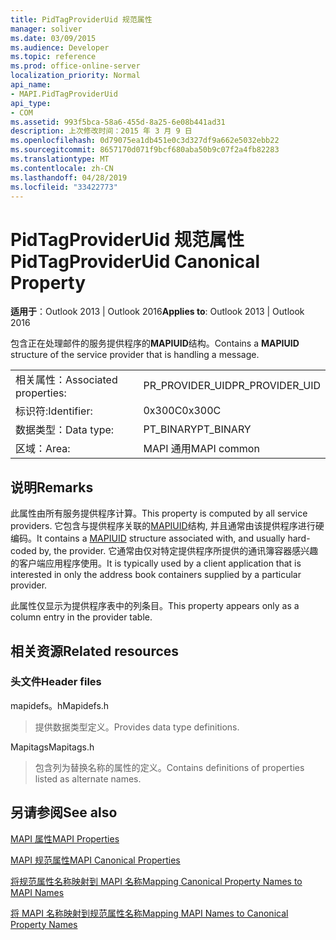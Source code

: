 ```yaml
---
title: PidTagProviderUid 规范属性
manager: soliver
ms.date: 03/09/2015
ms.audience: Developer
ms.topic: reference
ms.prod: office-online-server
localization_priority: Normal
api_name:
- MAPI.PidTagProviderUid
api_type:
- COM
ms.assetid: 993f5bca-58a6-455d-8a25-6e08b441ad31
description: 上次修改时间：2015 年 3 月 9 日
ms.openlocfilehash: 0d79075ea1db451e0c3d327df9a662e5032ebb22
ms.sourcegitcommit: 8657170d071f9bcf680aba50b9c07f2a4fb82283
ms.translationtype: MT
ms.contentlocale: zh-CN
ms.lasthandoff: 04/28/2019
ms.locfileid: "33422773"
---
```

# <a name="pidtagprovideruid-canonical-property"></a><span data-ttu-id="00f92-103">PidTagProviderUid 规范属性</span><span class="sxs-lookup"><span data-stu-id="00f92-103">PidTagProviderUid Canonical Property</span></span>

  
  
<span data-ttu-id="00f92-104">**适用于**：Outlook 2013 | Outlook 2016</span><span class="sxs-lookup"><span data-stu-id="00f92-104">**Applies to**: Outlook 2013 | Outlook 2016</span></span> 
  
<span data-ttu-id="00f92-105">包含正在处理邮件的服务提供程序的**MAPIUID**结构。</span><span class="sxs-lookup"><span data-stu-id="00f92-105">Contains a **MAPIUID** structure of the service provider that is handling a message.</span></span> 
  
|||
|:-----|:-----|
|<span data-ttu-id="00f92-106">相关属性：</span><span class="sxs-lookup"><span data-stu-id="00f92-106">Associated properties:</span></span>  <br/> |<span data-ttu-id="00f92-107">PR_PROVIDER_UID</span><span class="sxs-lookup"><span data-stu-id="00f92-107">PR_PROVIDER_UID</span></span>  <br/> |
|<span data-ttu-id="00f92-108">标识符:</span><span class="sxs-lookup"><span data-stu-id="00f92-108">Identifier:</span></span>  <br/> |<span data-ttu-id="00f92-109">0x300C</span><span class="sxs-lookup"><span data-stu-id="00f92-109">0x300C</span></span>  <br/> |
|<span data-ttu-id="00f92-110">数据类型：</span><span class="sxs-lookup"><span data-stu-id="00f92-110">Data type:</span></span>  <br/> |<span data-ttu-id="00f92-111">PT_BINARY</span><span class="sxs-lookup"><span data-stu-id="00f92-111">PT_BINARY</span></span>  <br/> |
|<span data-ttu-id="00f92-112">区域：</span><span class="sxs-lookup"><span data-stu-id="00f92-112">Area:</span></span>  <br/> |<span data-ttu-id="00f92-113">MAPI 通用</span><span class="sxs-lookup"><span data-stu-id="00f92-113">MAPI common</span></span>  <br/> |
   
## <a name="remarks"></a><span data-ttu-id="00f92-114">说明</span><span class="sxs-lookup"><span data-stu-id="00f92-114">Remarks</span></span>

<span data-ttu-id="00f92-115">此属性由所有服务提供程序计算。</span><span class="sxs-lookup"><span data-stu-id="00f92-115">This property is computed by all service providers.</span></span> <span data-ttu-id="00f92-116">它包含与提供程序关联的[MAPIUID](mapiuid.md)结构, 并且通常由该提供程序进行硬编码。</span><span class="sxs-lookup"><span data-stu-id="00f92-116">It contains a [MAPIUID](mapiuid.md) structure associated with, and usually hard-coded by, the provider.</span></span> <span data-ttu-id="00f92-117">它通常由仅对特定提供程序所提供的通讯簿容器感兴趣的客户端应用程序使用。</span><span class="sxs-lookup"><span data-stu-id="00f92-117">It is typically used by a client application that is interested in only the address book containers supplied by a particular provider.</span></span> 
  
<span data-ttu-id="00f92-118">此属性仅显示为提供程序表中的列条目。</span><span class="sxs-lookup"><span data-stu-id="00f92-118">This property appears only as a column entry in the provider table.</span></span>
  
## <a name="related-resources"></a><span data-ttu-id="00f92-119">相关资源</span><span class="sxs-lookup"><span data-stu-id="00f92-119">Related resources</span></span>

### <a name="header-files"></a><span data-ttu-id="00f92-120">头文件</span><span class="sxs-lookup"><span data-stu-id="00f92-120">Header files</span></span>

<span data-ttu-id="00f92-121">mapidefs。h</span><span class="sxs-lookup"><span data-stu-id="00f92-121">Mapidefs.h</span></span>
  
> <span data-ttu-id="00f92-122">提供数据类型定义。</span><span class="sxs-lookup"><span data-stu-id="00f92-122">Provides data type definitions.</span></span>
    
<span data-ttu-id="00f92-123">Mapitags</span><span class="sxs-lookup"><span data-stu-id="00f92-123">Mapitags.h</span></span>
  
> <span data-ttu-id="00f92-124">包含列为替换名称的属性的定义。</span><span class="sxs-lookup"><span data-stu-id="00f92-124">Contains definitions of properties listed as alternate names.</span></span>
    
## <a name="see-also"></a><span data-ttu-id="00f92-125">另请参阅</span><span class="sxs-lookup"><span data-stu-id="00f92-125">See also</span></span>



[<span data-ttu-id="00f92-126">MAPI 属性</span><span class="sxs-lookup"><span data-stu-id="00f92-126">MAPI Properties</span></span>](mapi-properties.md)
  
[<span data-ttu-id="00f92-127">MAPI 规范属性</span><span class="sxs-lookup"><span data-stu-id="00f92-127">MAPI Canonical Properties</span></span>](mapi-canonical-properties.md)
  
[<span data-ttu-id="00f92-128">将规范属性名称映射到 MAPI 名称</span><span class="sxs-lookup"><span data-stu-id="00f92-128">Mapping Canonical Property Names to MAPI Names</span></span>](mapping-canonical-property-names-to-mapi-names.md)
  
[<span data-ttu-id="00f92-129">将 MAPI 名称映射到规范属性名称</span><span class="sxs-lookup"><span data-stu-id="00f92-129">Mapping MAPI Names to Canonical Property Names</span></span>](mapping-mapi-names-to-canonical-property-names.md)

